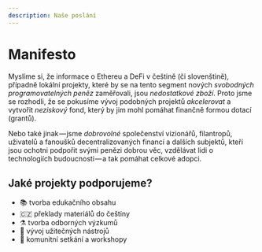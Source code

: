```yaml
---
description: Naše poslání
---
```


# Manifesto

Myslíme si, že informace o Ethereu a DeFi v češtině \(či slovenštině\), případně lokální projekty, které by se na tento segment nových _svobodných programovatelných peněz_ zaměřovali, jsou _nedostatkové zboží_. Proto jsme se rozhodli, že se pokusíme vývoj podobných projektů _akcelerovat_ a vytvořit _neziskový_ fond, který by jim mohl pomáhat finančně formou dotací \(grantů\).

Nebo také jinak — jsme _dobrovolné_ společenství vizionářů, filantropů, uživatelů a fanoušků decentralizovaných financí a dalších subjektů, kteří jsou ochotni podpořit svými penězi dobrou věc, vzdělávat lidi o technologiích budoucnosti — a tak pomáhat celkové adopci.

## Jaké projekty podporujeme?

* 📚 tvorba edukačního obsahu
* 🇨🇿 překlady materiálů do češtiny
* ⚗️ tvorba odborných výzkumů
* 🔧 vývoj užitečných nástrojů
* 🍻 komunitní setkání a workshopy

